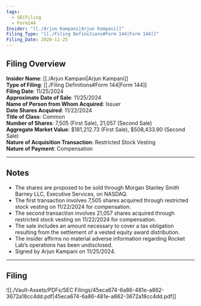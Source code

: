 ```yaml
---
tags:
  - SECFiling
  - Form144
Insider: "[[./Arjun Kampani|Arjun Kampani]]"
Filing_Type: "[[./Filing Definitions#Form 144|Form 144]]"
Filing_Date: 2024-11-25
---
```

## Filing Overview

**Insider Name**: [[./Arjun Kampani|Arjun Kampani]]  
**Type of Filing**: [[./Filing Definitions#Form 144|Form 144]]  
**Filing Date**: 11/25/2024  
**Approximate Date of Sale**: 11/25/2024  
**Name of Person from Whom Acquired**: Issuer  
**Date Shares Acquired**: 11/22/2024  
**Title of Class**: Common  
**Number of Shares**: 7,505 (First Sale), 21,057 (Second Sale)  
**Aggregate Market Value**: $181,212.73 (First Sale), $508,433.90 (Second Sale)  
**Nature of Acquisition Transaction**: Restricted Stock Vesting  
**Nature of Payment**: Compensation

---
## Notes

- The shares are proposed to be sold through Morgan Stanley Smith Barney LLC, Executive Services, on NASDAQ.
- The first transaction involves 7,505 shares acquired through restricted stock vesting on 11/22/2024 for compensation.
- The second transaction involves 21,057 shares acquired through restricted stock vesting on 11/22/2024 for compensation.
- The sale includes an amount necessary to cover a tax obligation resulting from the settlement of a vested equity award distribution.
- The insider affirms no material adverse information regarding Rocket Lab’s operations has been undisclosed.
- Signed by Arjun Kampani on 11/25/2024.

----
## Filing

![[./Vault-Assets/PDFs/SEC Filings/45eca674-6a86-481e-a862-3672a18cc4dd.pdf|45eca674-6a86-481e-a862-3672a18cc4dd.pdf]]
